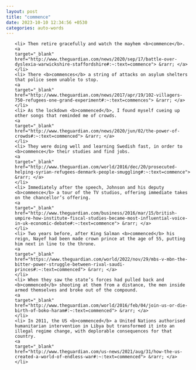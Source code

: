 ```yaml
---
layout: post
title: "commence"
date: 2023-10-10 12:34:56 +0530
categories: auto-words
---
```

<ol>

    <li> Then retire gracefully and watch the mayhem <b>commence</b>.
    <a 
    target="_blank" 
    href="http://www.theguardian.com/news/2020/sep/17/battle-over-dyslexia-warwickshire-staffordshire#:~:text=commence"> &rarr; </a>
    </li>
    <li> There <b>commences</b> a string of attacks on asylum shelters that police seem unable to stop.
    <a 
    target="_blank" 
    href="http://www.theguardian.com/news/2017/apr/19/102-villagers-750-refugees-one-grand-experiment#:~:text=commences"> &rarr; </a>
    </li>
    <li> As the lockdown <b>commenced</b>, I found myself cueing up other songs that reminded me of crowds.
    <a 
    target="_blank" 
    href="http://www.theguardian.com/news/2020/jun/02/the-power-of-crowds#:~:text=commenced"> &rarr; </a>
    </li>
    <li> They were doing well and learning Swedish fast, in order to <b>commence</b> their studies and find jobs.
    <a 
    target="_blank" 
    href="http://www.theguardian.com/world/2016/dec/20/prosecuted-helping-syrian-refugees-denmark-people-smuggling#:~:text=commence"> &rarr; </a>
    </li>
    <li> Immediately after the speech, Johnson and his deputy <b>commence</b> a tour of the TV studios, offering immediate takes on the chancellor’s offering.
    <a 
    target="_blank" 
    href="http://www.theguardian.com/business/2016/mar/15/british-umpire-how-institute-fiscal-studies-became-most-influential-voice-in-uk-economic-debate#:~:text=commence"> &rarr; </a>
    </li>
    <li> Two years before, after King Salman <b>commenced</b> his reign, Nayef had been made crown prince at the age of 55, putting him next in line to the throne.
    <a 
    target="_blank" 
    href="https://www.theguardian.com/world/2022/nov/29/mbs-v-mbn-the-bitter-power-struggle-between-rival-saudi-princes#:~:text=commenced"> &rarr; </a>
    </li>
    <li> When they saw the state’s forces had pulled back and <b>commenced</b> shooting at them from a distance, the men inside armed themselves and broke out of the compound.
    <a 
    target="_blank" 
    href="http://www.theguardian.com/world/2016/feb/04/join-us-or-die-birth-of-boko-haram#:~:text=commenced"> &rarr; </a>
    </li>
    <li> In 2011, the US <b>commenced</b> a United Nations authorised humanitarian intervention in Libya but transformed it into an illegal regime change, with deplorable consequences for that country.
    <a 
    target="_blank" 
    href="http://www.theguardian.com/us-news/2021/aug/31/how-the-us-created-a-world-of-endless-war#:~:text=commenced"> &rarr; </a>
    </li>